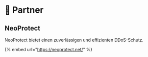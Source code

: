 # 🩷 Partner

## NeoProtect

NeoProtect bietet einen zuverlässigen und effizienten DDoS-Schutz.&#x20;

{% embed url="https://neoprotect.net/" %}
